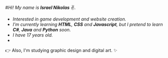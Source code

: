 #*Hi! My name is* **_Israel Nikolas_** ✌.
- *Interested in game development and website creation.*
- *I’m currently learning **_HTML_**, **_CSS_** and **_Javascript_**, but I pretend to learn **_C#_**, **_Java_** and **_Python_** soon.*
- *I have 17 years old.*
- 
<p>👉 Also, I'm studying graphic design and digital art. ✨
<!---
IsraelNK/IsraelNK is a ✨ special ✨ repository because its `README.md` (this file) appears on your GitHub profile.
You can click the Preview link to take a look at your changes.
--->

